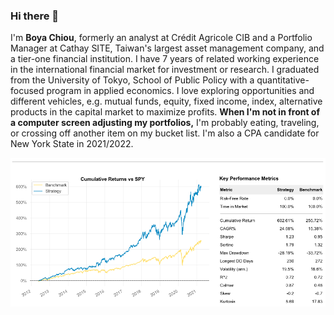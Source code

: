 ### Hi there 👋

I'm **Boya Chiou**, formerly an analyst at Crédit Agricole CIB and a Portfolio Manager at Cathay SITE, Taiwan's largest asset management company, and a tier-one financial institution. 
I have 7 years of related working experience in the international financial market for investment or research.
I graduated from the University of Tokyo, School of Public Policy with a quantitative-focused program in applied economics.
I love exploring opportunities and different vehicles, e.g. mutual funds, equity, fixed income, index, alternative products in the capital market to maximize profits.
**When I'm not in front of a computer screen adjusting my portfolios,** I'm probably eating, traveling, or crossing off another item on my bucket list.
I'm also a CPA candidate for New York State in 2021/2022. 


![alt tag](/image/90bps.png)

